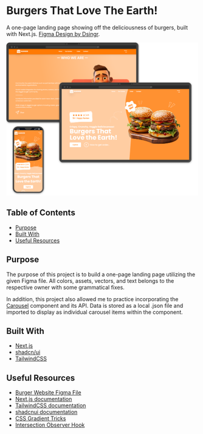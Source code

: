 # Burgers That Love The Earth!

A one-page landing page showing off the deliciousness of burgers, built with Next.js. [Figma Design by Dsingr](https://www.figma.com/community/file/1358386692683328451/food-website-ui-design-tutorial-in-figma-using-no-cod).

![](/public/burger-screenshot.png)

## Table of Contents

- [Purpose](#purpose)
- [Built With](#built-with)
- [Useful Resources](#useful-resources)

## Purpose

The purpose of this project is to build a one-page landing page utilizing the given Figma file. All colors, assets, vectors, and text belongs to the respective owner with some grammatical fixes.

In addition, this project also allowed me to practice incorporating the [Carousel](https://ui.shadcn.com/docs/components/carousel) component and its API. Data is stored as a local .json file and imported to display as individual carousel items within the component.

## Built With

- [Next.js](https://nextjs.org/)
- [shadcn/ui](https://ui.shadcn.com/)
- [TailwindCSS](https://tailwindcss.com/)

## Useful Resources

- [Burger Website Figma File](https://www.figma.com/community/file/1358386692683328451/food-website-ui-design-tutorial-in-figma-using-no-cod)
- [Next.js documentation](https://nextjs.org/docs)
- [TailwindCSS documentation](https://tailwindcss.com/docs/installation)
- [shadcnui documentation](https://ui.shadcn.com/docs)
- [CSS Gradient Tricks](https://css-tricks.com/radial-gradient-recipes/)
- [Intersection Observer Hook](https://www.npmjs.com/package/react-intersection-observer)
